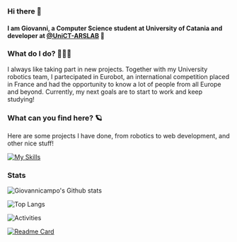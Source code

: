 ### Hi there 👋

#### I am Giovanni, a Computer Science student at University of Catania and developer at [@UniCT-ARSLAB](https://github.com/UniCT-ARSLab) 🤖

### What do I do? 👨🏻‍💻
I always like taking part in new projects. Together with my University robotics team, I partecipated in Eurobot, an international competition placed in France and had the opportunity to know a lot of people from all Europe and beyond. Currently, my next goals are to start to work and keep studying!

### What can you find here? 🪐
Here are some projects I have done, from robotics to web development, and other nice stuff!

[![My Skills](https://skillicons.dev/icons?i=c,cpp,raspberrypi,java,python,html,css,js,nodejs,express,mongodb,postman,godot,git,linux)](https://skillicons.dev)

### Stats
![Giovannicampo's Github stats](https://github-readme-stats.vercel.app/api?username=Giovannicampo&show_icons=true&theme=gruvbox)

![Top Langs](https://github-readme-stats.vercel.app/api/top-langs/?username=Giovannicampo&layout=donut&theme=gruvbox)

![Activities](https://github-profile-summary-cards.vercel.app/api/cards/profile-details?username=Giovannicampo&theme=gruvbox)

[![Readme Card](https://github-readme-stats.vercel.app/api/pin/?username=Giovannicampo&repo=KalmanFilter&theme=gruvbox)](https://github.com/Giovannicampo/KalmanFilter)

